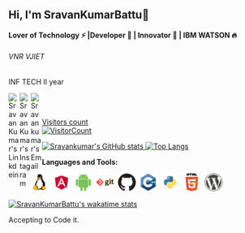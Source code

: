  ## Hi, I'm SravanKumarBattu👋
<b>Lover of Technology ⚡ |Developer 📱 | Innovator 💙 | IBM WATSON 🔥</b>
<h6>VNR VJIET</h6>
<p>INF TECH II year</p>

 

<a href="https://www.linkedin.com/in/sravan-kumar-battu/">
  <img align="left" alt="SravanKumar's Linkdein" width="22px" src="https://cdn.jsdelivr.net/npm/simple-icons@v3/icons/linkedin.svg" />
</a>
 

<a href="https://www.instagram.com/i_m_untraceable/">
  <img align="left" alt="Sravan Kumar's Instagram" width="22px" src="https://cdn.jsdelivr.net/npm/simple-icons@v3/icons/instagram.svg" />
</a>

<a href="mailto:sravankumarsky1234@gmail.com">
  <img align="left" alt="Sravankumar's Email" width="22px" src="https://cdn.jsdelivr.net/npm/simple-icons@v3/icons/gmail.svg" />
</a>

<br/>
<br/>

<a href="https://sravankumarbattu.github.io/Profil.github.io/"> 
  
Visitors count    
![VisitorCount](https://profile-counter.glitch.me/SravanKumarBattu/count.svg)   

 ![Sravankumar's GitHub stats](https://github-readme-stats.vercel.app/api?username=SravanKumarBattu&show_icons=true&theme=radical)
[![Top Langs](https://github-readme-stats.vercel.app/api/top-langs/?username=SravanKumarBattu&layout=compact)](https://github.com/SravanKumarBattu/github-readme-stats)



**Languages and Tools:**

<img height="35" src="https://raw.githubusercontent.com/github/explore/80688e429a7d4ef2fca1e82350fe8e3517d3494d/topics/linux/linux.png">&nbsp;
<img height="35" src="https://raw.githubusercontent.com/github/explore/80688e429a7d4ef2fca1e82350fe8e3517d3494d/topics/angular/angular.png">&nbsp; 
<img height="35" src="https://raw.githubusercontent.com/github/explore/80688e429a7d4ef2fca1e82350fe8e3517d3494d/topics/android/android.png">&nbsp; 
<img height="35" src="https://raw.githubusercontent.com/github/explore/80688e429a7d4ef2fca1e82350fe8e3517d3494d/topics/git/git.png">&nbsp;
<img height="35" src="https://raw.githubusercontent.com/github/explore/80688e429a7d4ef2fca1e82350fe8e3517d3494d/topics/github-api/github-api.png">&nbsp;
<img height="35" src="https://raw.githubusercontent.com/github/explore/80688e429a7d4ef2fca1e82350fe8e3517d3494d/topics/cpp/cpp.png">&nbsp; 
<img height="35" src="https://raw.githubusercontent.com/github/explore/80688e429a7d4ef2fca1e82350fe8e3517d3494d/topics/python/python.png">&nbsp;
<img height="35" src="https://raw.githubusercontent.com/github/explore/80688e429a7d4ef2fca1e82350fe8e3517d3494d/topics/html/html.png">&nbsp;
<img height="35" src="https://raw.githubusercontent.com/github/explore/80688e429a7d4ef2fca1e82350fe8e3517d3494d/topics/wordpress/wordpress.png">&nbsp; 
 
[![SravanKumarBattu's wakatime stats](https://github-readme-stats.vercel.app/api/wakatime?username=willianrod)](https://github.com/SravanKumarBattu/github-readme-stats)


Accepting to Code it.

